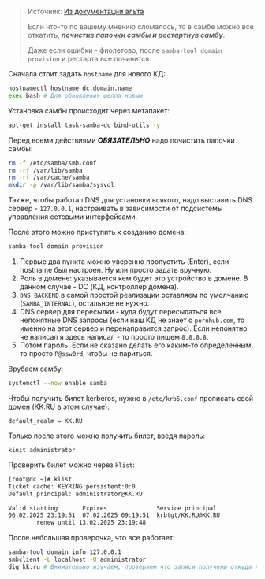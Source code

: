 > Источник: [Из документации альта](https://www.altlinux.org/SambaAD_start#%D0%A3%D1%81%D1%82%D0%B0%D0%BD%D0%BE%D0%B2%D0%BA%D0%B0_Samba)
>
> Если что-то по вашему мнению сломалось, то в самбе можно все откатить, ___почистив папочки самбы и рестартнув самбу___.
>
> Даже если ошибки - фиолетово, после `samba-tool domain provision` и рестарта все починится.
>
> 

Сначала стоит задать `hostname` для нового КД:
```bash
hostnamectl hostname dc.domain.name
exec bash # Для обновления шелла новым
```

Установка самбы происходит через метапакет:
```bash
apt-get install task-samba-dc bind-utils -y
```

Перед всеми действиями ___ОБЯЗАТЕЛЬНО___ надо почистить папочки самбы:
```bash
rm -f /etc/samba/smb.conf
rm -rf /var/lib/samba
rm -rf /var/cache/samba
mkdir -p /var/lib/samba/sysvol
```

Также, чтобы работал DNS для установки всякого, надо выставить DNS сервер - `127.0.0.1`, настраивать в зависимости от подсистемы управления сетевыми интерфейсами.

После этого можно приступить к созданию домена:
```bash
samba-tool domain provision
```

1. Первые два пункта можно уверенно пропустить (Enter), если hostname был настроен. Ну или просто задать вручную.
2. Роль в домене: указывается кем будет это устройство в домене. В данном случае - DC (КД, контроллер домена).
3. `DNS_BACKEND` в самой простой реализации оставляем по умолчанию (`SAMBA_INTERNAL`), остальное не нужно.
4. DNS сервер для пересылки - куда будут пересылаться все непонятные DNS запросы (если наш КД не знает о `pornhub.com`, то именно на этот сервер и перенаправится запрос). Если непонятно че написал я здесь написал - то просто пишем `8.8.8.8`.
5. Потом пароль. Если не сказано делать его каким-то определенным, то просто `P@ssw0rd`, чтобы не париться.

Врубаем самбу:
```bash
systemctl --now enable samba
```

Чтобы получить билет kerberos, нужно в `/etc/krb5.conf` прописать свой домен (KK.RU в этом случае): 
```
default_realm = KK.RU
```
Только после этого можно получить билет, введя пароль:
```
kinit administrator
```
Проверить билет можно через `klist`:
```bash
[root@dc ~]# klist
Ticket cache: KEYRING:persistent:0:0
Default principal: administrator@KK.RU

Valid starting       Expires              Service principal
06.02.2025 23:19:51  07.02.2025 09:19:51  krbtgt/KK.RU@KK.RU
        renew until 13.02.2025 23:19:48
```

После небольшая проверочка, что все работает:
```bash
samba-tool domain info 127.0.0.1
smbclient -L localhost -U administrator
dig kk.ru # Внимательно изучаем, проверяем что записи получены откуда надо
```
